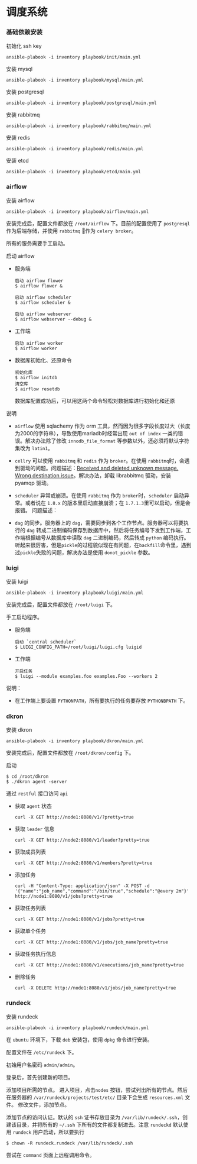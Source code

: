 # 调度系统
### 基础依赖安装

初始化 ssh key
```
ansible-plabook -i inventory playbook/init/main.yml
```

安装 mysql
```
ansible-plabook -i inventory playbook/mysql/main.yml
```

安装 postgresql
```
ansible-plabook -i inventory playbook/postgresql/main.yml 
```

安装 rabbitmq
```
ansible-plabook -i inventory playbook/rabbitmq/main.yml
```

安装 redis
```
ansible-plabook -i inventory playbook/redis/main.yml
```

安装 etcd
```
ansible-plabook -i inventory playbook/etcd/main.yml
```

### airflow

安装 airflow
```
ansible-plabook -i inventory playbook/airflow/main.yml
```

安装完成后，配置文件都放在 `/root/airflow` 下。目前的配置使用了 `postgresql`作为后端存储，并使用 `rabbitmq` 作为 `celery broker`。

所有的服务需要手工启动。

启动 airflow

* 服务端
  ```
  启动 airflow flower
  $ airflow flower &

  启动 airflow scheduler
  $ airflow scheduler &

  启动 airflow webserver
  $ airflow webserver --debug &
  ```

* 工作端
  ```
  启动 airflow worker
  $ airflow worker
  ```

* 数据库初始化、还原命令
  ```
  初始化库
  $ airflow initdb
  清空库
  $ airflow resetdb
  ```
  数据库配置成功后，可以用这两个命令轻松对数据库进行初始化和还原


说明
* `airflow` 使用 sqlachemy 作为 orm 工具，然而因为很多字段长度过大（长度为2000的字符串），导致使用mariadb时经常出现 `out of index` 一类的错误。解决办法除了修改 `innodb_file_format` 等参数以外，还必须将默认字符集改为 `latin1`。

* `cellry` 可以使用 `rabbitmq` 和 `redis` 作为 `broker`。在使用 `rabbitmq`时，会遇到驱动的问题。问题描述：[Received and deleted unknown message. Wrong destination issue](https://github.com/celery/celery/issues/3675)。解决办法，卸载 librabbitmq 驱动，安装 pyamqp 驱动。

* `scheduler` 异常或崩溃。在使用 `rabbitmq` 作为 `broker`时，`scheduler` 启动异常。或者说在 `1.8.x` 的版本里启动直接崩溃；在 `1.7.1.3`里可以启动，但是会报错。
问题描述：[](https://issues.apache.org/jira/browse/AIRFLOW-342)

* `dag` 的同步。服务器上的 `dag`，需要同步到各个工作节点。服务器可以将要执行的 `dag` 转成二进制编码保存到数据库中，然后将任务编号下发到工作端，工作端根据编号从数据库中读取 `dag` 二进制编码，然后转成 `python` 编码执行。听起来很厉害，但是`pickle`的过程貌似现在有问题，在`backfill`命令里，遇到过`pickle`失败的问题，解决办法是使用 `donot_pickle` 参数。

### luigi

安装 luigi
```
ansible-plabook -i inventory playbook/luigi/main.yml
```

安装完成后，配置文件都放在 `/root/luigi` 下。

手工启动程序。

* 服务端
  ```
  启动 `central scheduler`
  $ LUIGI_CONFIG_PATH=/root/luigi/luigi.cfg luigid
  ```

* 工作端
  ```
  开启任务
  $ luigi --module examples.foo examples.Foo --workers 2
  ```
说明：
* 在工作端上要设置 `PYTHONPATH`，所有要执行的任务要存放 `PYTHONBPATH` 下。

### dkron

安装 dkron
```
ansible-plabook -i inventory playbook/dkron/main.yml
```

安装完成后，配置文件都放在 `/root/dkron/config` 下。

启动
```
$ cd /root/dkron
$ ./dkron agent -server
```

通过 `restful` 接口访问 `api`

* 获取 `agent` 状态
  ```
  curl -X GET http://node1:8080/v1/?pretty=true
  ```

* 获取 `leader` 信息
  ```
  curl -X GET http://node2:8080/v1/leader?pretty=true
  ```

* 获取成员列表
  ```
  curl -X GET http://node2:8080/v1/members?pretty=true
  ```

* 添加任务
  ```
  curl -H "Content-Type: application/json" -X POST -d '{"name":"job_name","command":"/bin/true","schedule":"@every 2m"}' http://node1:8080/v1/jobs?pretty=true
  ```

* 获取任务列表
  ```
  curl -X GET http://node1:8080/v1/jobs?pretty=true
  ```
* 获取单个任务
  ```
  curl -X GET http://node1:8080/v1/jobs/job_name?pretty=true
  ```

* 获取任务执行信息
  ```
  curl -X GET http://node1:8080/v1/executions/job_name?pretty=true
  ```

* 删除任务
  ```
  curl -X DELETE http://node1:8080/v1/jobs/job_name?pretty=true
  ```

### rundeck

安装 rundeck
```
ansible-plabook -i inventory playbook/rundeck/main.yml
```

在 `ubuntu` 环境下，下载 `deb` 安装包，使用 `dpkg` 命令进行安装。

配置文件在 `/etc/rundeck` 下。

初始用户名密码 `admin/admin`。

登录后，首先创建新的项目。

添加项目所需的节点。 进入项目，点击`nodes` 按钮，尝试列出所有的节点。然后在服务器的 `/var/rundeck/projects/test/etc/` 目录下会生成 `resources.xml` 文件。
修改文件，添加节点。

添加节点的访问认证。默认的 `ssh` 证书存放目录为 `/var/lib/rundeck/.ssh`，创建该目录，并将所有的 `~/.ssh` 下所有的文件都复制进去。注意 `rundeckd` 默认使用 `rundeck` 用户启动，所以要执行
```
$ chown -R rundeck.rundeck /var/lib/rundeck/.ssh
```

尝试在 `command` 页面上远程调用命令。